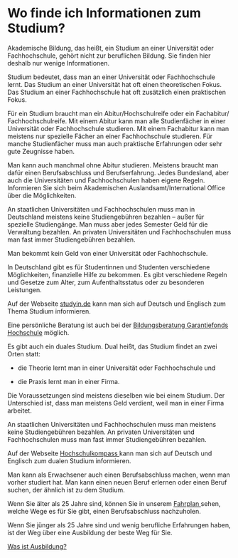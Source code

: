 # Wo finde ich Informationen zum Studium?

Akademische Bildung, das heißt, ein Studium an einer Universität oder Fachhochschule, gehört nicht zur beruflichen Bildung. Sie finden hier deshalb nur wenige Informationen.

Studium bedeutet, dass man an einer Universität oder Fachhochschule lernt. Das Studium an einer Universität hat oft einen theoretischen Fokus. Das Studium an einer Fachhochschule hat oft zusätzlich einen praktischen Fokus.

Für ein Studium braucht man ein Abitur\/Hochschulreife oder ein Fachabitur\/ Fachhochschulreife. Mit einem Abitur kann man alle Studienfächer in einer Universität oder Fachhochschule studieren. Mit einem Fachabitur kann man meistens nur spezielle Fächer an einer Fachhochschule studieren. Für manche Studienfächer muss man auch praktische Erfahrungen oder sehr gute Zeugnisse haben.

Man kann auch manchmal ohne Abitur studieren. Meistens braucht man dafür einen Berufsabschluss und Berufserfahrung. Jedes Bundesland, aber auch die Universitäten und Fachhochschulen haben eigene Regeln. Informieren Sie sich beim Akademischen Auslandsamt\/International Office über die Möglichkeiten.

An staatlichen Universitäten und Fachhochschulen muss man in Deutschland meistens keine Studiengebühren bezahlen – außer für spezielle Studiengänge. Man muss aber jedes Semester Geld für die Verwaltung bezahlen. An privaten Universitäten und Fachhochschulen muss man fast immer Studiengebühren bezahlen.

Man bekommt kein Geld von einer Universität oder Fachhochschule.

In Deutschland gibt es für Studentinnen und Studenten verschiedene Möglichkeiten, finanzielle Hilfe zu bekommen. Es gibt verschiedene Regeln und Gesetze zum Alter, zum Aufenthaltsstatus oder zu besonderen Leistungen.

Auf der Webseite [studyin.de](http://www.study-in.de) kann man sich auf Deutsch und Englisch zum Thema Studium informieren.

Eine persönliche Beratung ist auch bei der [Bildungsberatung Garantiefonds Hochschule](http://www.bildungsberatung-gfh.de/index.php/was-wir-machen) möglich.

Es gibt auch ein duales Studium. Dual heißt, das Studium findet an zwei Orten statt:

* die Theorie lernt man in einer Universität oder Fachhochschule und

* die Praxis lernt man in einer Firma.


Die Voraussetzungen sind meistens dieselben wie bei einem Studium. Der Unterschied ist, dass man meistens Geld verdient, weil man in einer Firma arbeitet.

An staatlichen Universitäten und Fachhochschulen muss man meistens keine Studiengebühren bezahlen. An privaten Universitäten und Fachhochschulen muss man fast immer Studiengebühren bezahlen.

Auf der Webseite [Hochschulkompass ](http://www.hochschulkompass.de/studium/rund-ums-studieren/studienformen/duales-studium.html)kann man sich auf Deutsch und Englisch zum dualen Studium informieren.

Man kann als Erwachsener auch einen Berufsabschluss machen, wenn man vorher studiert hat. Man kann einen neuen Beruf erlernen oder einen Beruf suchen, der ähnlich ist zu dem Studium.

Wenn Sie älter als 25 Jahre sind, können Sie in unserem [Fahrplan ](#fahrplan)sehen, welche Wege es für Sie gibt, einen Berufsabschluss nachzuholen.

Wenn Sie jünger als 25 Jahre sind und wenig berufliche Erfahrungen haben, ist der Weg über eine Ausbildung der beste Weg für Sie. 

[Was ist Ausbildung?](#ausbildung)

